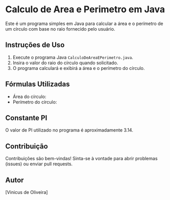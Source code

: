 # Calculo de Area e Perimetro em Java

Este é um programa simples em Java para calcular a área e o perímetro de um círculo com base no raio fornecido pelo usuário.

## Instruções de Uso

1. Execute o programa Java `CalculoDeAreaEPerimetro.java`.
2. Insira o valor do raio do círculo quando solicitado.
3. O programa calculará e exibirá a área e o perímetro do círculo.

## Fórmulas Utilizadas

- Área do círculo: 
- Perímetro do círculo: 

## Constante PI

O valor de PI utilizado no programa é aproximadamente 3.14.

## Contribuição

Contribuições são bem-vindas! Sinta-se à vontade para abrir problemas (issues) ou enviar pull requests.

## Autor
[Vinicus de Oliveira]


